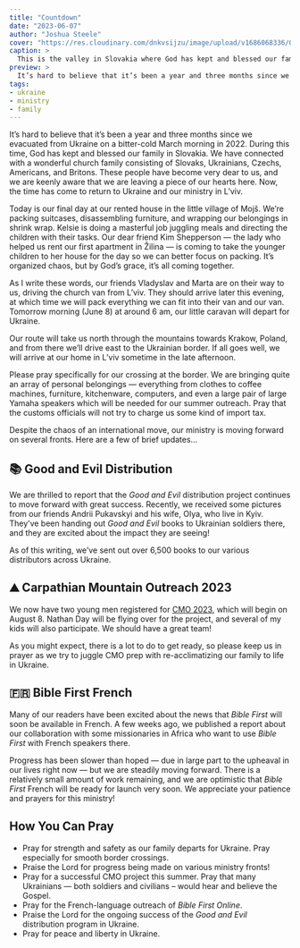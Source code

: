 ```yaml
---
title: "Countdown"
date: "2023-06-07"
author: "Joshua Steele"
cover: "https://res.cloudinary.com/dnkvsijzu/image/upload/v1686068336/OFReport/2023-06-07-countdown/mojs-valley-1200-630_pifmfi.jpg"
caption: >
  This is the valley in Slovakia where God has kept and blessed our family over the past year. Our village, Mojš, is visible on the far right below the river and above the Kia factory.
preview: >
  It’s hard to believe that it’s been a year and three months since we evacuated from Ukraine on a bitter-cold March morning in 2022. During this time, God has kept and blessed our family in Slovakia. We have connected with a wonderful church family consisting of Slovaks, Ukrainians, Czechs, Americans, and Britons. These people have become very dear to us, and we are keenly aware that we are leaving a piece of our hearts here. Now, the time has come to return to Ukraine and our ministry in L’viv.
tags:
- ukraine
- ministry
- family
---
```


It’s hard to believe that it’s been a year and three months since we evacuated from Ukraine on a bitter-cold March morning in 2022. During this time, God has kept and blessed our family in Slovakia. We have connected with a wonderful church family consisting of Slovaks, Ukrainians, Czechs, Americans, and Britons. These people have become very dear to us, and we are keenly aware that we are leaving a piece of our hearts here. Now, the time has come to return to Ukraine and our ministry in L’viv.

Today is our final day at our rented house in the little village of Mojš. We’re packing suitcases, disassembling furniture, and wrapping our belongings in shrink wrap. Kelsie is doing a masterful job juggling meals and directing the children with their tasks. Our dear friend Kim Shepperson — the lady who helped us rent our first apartment in Žilina — is coming to take the younger children to her house for the day so we can better focus on packing. It’s organized chaos, but by God’s grace, it’s all coming together.

As I write these words, our friends Vladyslav and Marta are on their way to us, driving the church van from L’viv. They should arrive later this evening, at which time we will pack everything we can fit into their van and our van. Tomorrow morning (June 8) at around 6 am, our little caravan will depart for Ukraine.

Our route will take us north through the mountains towards Krakow, Poland, and from there we’ll drive east to the Ukrainian border. If all goes well, we will arrive at our home in L’viv sometime in the late afternoon.

Please pray specifically for our crossing at the border. We are bringing quite an array of personal belongings — everything from clothes to coffee machines, furniture, kitchenware, computers, and even a large pair of large Yamaha speakers which will be needed for our summer outreach. Pray that the customs officials will not try to charge us some kind of import tax.

Despite the chaos of an international move, our ministry is moving forward on several fronts. Here are a few of brief updates…

## 📚 Good and Evil Distribution

We are thrilled to report that the *Good and Evil* distribution project continues to move forward with great success. Recently, we received some pictures from our friends Andrii Pukavskyi and his wife, Olya, who live in Kyiv. They’ve been handing out *Good and Evil* books to Ukrainian soldiers there, and they are excited about the impact they are seeing!

As of this writing, we’ve sent out over 6,500 books to our various distributors across Ukraine.

<article-image publicId="OFReport/2023-06-07-countdown/soldiers-good-and-evil-book_rckbzw" width="768" caption="Olya Pukavska distributes *Good and Evil* books to soliders in Kyiv." />

<article-image publicId="OFReport/2023-06-07-countdown/andrii-park-outreach_nts1cr" height="768" caption="Andrii Pukavskyi hands a book to Ukrainian couple at a park." />

<article-image publicId="OFReport/2023-06-07-countdown/soldier-reading_wf94lk" height="768" caption="A Ukrainian soldier reads his new copy of *Good and Evil*." />

## ⛰️ Carpathian Mountain Outreach 2023

We now have two young men registered for [CMO 2023](https://cmoproject.org/), which will begin on August 8. Nathan Day will be flying over for the project, and several of my kids will also participate. We should have a great team!

As you might expect, there is a lot to do to get ready, so please keep us in prayer as we try to juggle CMO prep with re-acclimatizing our family to life in Ukraine.

## 🇫🇷 Bible First French

Many of our readers have been excited about the news that *Bible First* will soon be available in French. A few weeks ago, we published a report about our collaboration with some missionaries in Africa who want to use *Bible First* with French speakers there.

Progress has been slower than hoped — due in large part to the upheaval in our lives right now — but we are steadily moving forward. There is a relatively small amount of work remaining, and we are optimistic that *Bible First* French will be ready for launch very soon. We appreciate your patience and prayers for this ministry!

## How You Can Pray

* Pray for strength and safety as our family departs for Ukraine. Pray especially for smooth border crossings.
* Praise the Lord for progress being made on various ministry fronts!
* Pray for a successful CMO project this summer. Pray that many Ukrainians — both soldiers and civilians – would hear and believe the Gospel.
* Pray for the French-language outreach of *Bible First Online*.
* Praise the Lord for the ongoing success of the *Good and Evil* distribution program in Ukraine.
* Pray for peace and liberty in Ukraine.

<article-callout content="Keep scrolling for more photos from our family and ministry..." />

<article-image publicId="OFReport/2023-06-07-countdown/mia-paja_prmbxb" height="768" caption="Mia has found a special friend: Miss Paya at church. 🥰" />

<article-image publicId="OFReport/2023-06-07-countdown/david-mowing_xhftqp" width="768" caption="Our house in Mojš was the first place we’ve ever lived that had a yard. Great time for David to learn a bit out mowing the grass!" />

<article-image publicId="OFReport/2023-06-07-countdown/junk-in-van_a8n2kf" width="768" caption="This is how the back of our van looked for our last stuff-transport trip. Today it’s time for another round!" />

<article-image publicId="OFReport/2023-06-07-countdown/family-ukraine-border_fe7i9r" width="768" caption="Our family at the Ukrainian border after a recent crossing" />

<article-image publicId="OFReport/2023-06-07-countdown/church-party_virdbm" width="768" caption="Our church here in Slovakia, [New Beginnings](https://www.novyzaciatok.sk/), held a very nice going-away party for us. These are some gracious folks!" />

<article-image publicId="OFReport/2023-06-07-countdown/ukrainian-fellowship_hty7xk" width="768" caption="As we return to Ukraine, we will be praying for our little Ukrainian Fellowship here in Žilina. They plan to coninue meeting on Friday nights." />

<article-image publicId="OFReport/2023-06-07-countdown/steeles-pamulas_nrdehh" width="768" caption="During our year in Mojš, God gave us the best neighbors anyone could ask for! Miro, his wife Katka, and their two daughters have helped us numerous times and we are grateful for their friendship!" />

<article-image publicId="OFReport/2023-06-07-countdown/family-summit-stranik_tgmvpk" width="768" caption="We recently did a family hike up to a little mountain called “Stranik” near our house. It offers a great view of our valley!" />

<article-image publicId="OFReport/2023-06-07-countdown/david-furniture-drill_cpfg48" height="768" caption="Most of our furniture will stay in Slovakia, but a few things are being disassembled and taken to Ukraine. David is getting pretty good with that cordless screwgun!" />

<article-image publicId="OFReport/2023-06-07-countdown/rebekah-kelsie-bratislava_ymifgv" width="768" caption="Recently, we took Rebekah to the US Embassy in Bratislava to get her a new passport. We had a fun day together!" />

<article-image publicId="OFReport/2023-06-07-countdown/steeles-sweeneys_j9ccej" width="768" caption="The Sweeney’s are a British family from our church, and we’ve become close friends during our time here in Slovakia. We’ve found that we have quite a lot in common, and we have truly enjoyed their fellowship and hospitality. We’re hoping they can visit us soon in L’viv!" />
